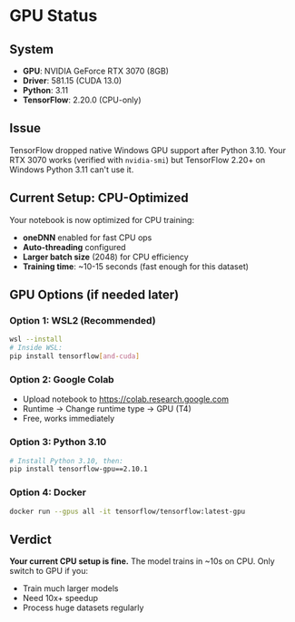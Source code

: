 # GPU Status

## System
- **GPU**: NVIDIA GeForce RTX 3070 (8GB)
- **Driver**: 581.15 (CUDA 13.0)
- **Python**: 3.11
- **TensorFlow**: 2.20.0 (CPU-only)

## Issue
TensorFlow dropped native Windows GPU support after Python 3.10. Your RTX 3070 works (verified with `nvidia-smi`) but TensorFlow 2.20+ on Windows Python 3.11 can't use it.

## Current Setup: CPU-Optimized
Your notebook is now optimized for CPU training:
- **oneDNN** enabled for fast CPU ops
- **Auto-threading** configured
- **Larger batch size** (2048) for CPU efficiency
- **Training time**: ~10-15 seconds (fast enough for this dataset)

## GPU Options (if needed later)

### Option 1: WSL2 (Recommended)
```bash
wsl --install
# Inside WSL:
pip install tensorflow[and-cuda]
```

### Option 2: Google Colab
- Upload notebook to https://colab.research.google.com
- Runtime → Change runtime type → GPU (T4)
- Free, works immediately

### Option 3: Python 3.10
```bash
# Install Python 3.10, then:
pip install tensorflow-gpu==2.10.1
```

### Option 4: Docker
```bash
docker run --gpus all -it tensorflow/tensorflow:latest-gpu
```

## Verdict
**Your current CPU setup is fine.** The model trains in ~10s on CPU. Only switch to GPU if you:
- Train much larger models
- Need 10x+ speedup
- Process huge datasets regularly

